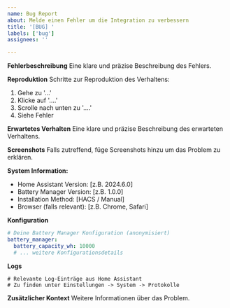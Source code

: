 ```yaml
---
name: Bug Report
about: Melde einen Fehler um die Integration zu verbessern
title: '[BUG] '
labels: ['bug']
assignees: ''

---
```


**Fehlerbeschreibung**
Eine klare und präzise Beschreibung des Fehlers.

**Reproduktion**
Schritte zur Reproduktion des Verhaltens:
1. Gehe zu '...'
2. Klicke auf '....'
3. Scrolle nach unten zu '....'
4. Siehe Fehler

**Erwartetes Verhalten**
Eine klare und präzise Beschreibung des erwarteten Verhaltens.

**Screenshots**
Falls zutreffend, füge Screenshots hinzu um das Problem zu erklären.

**System Information:**
 - Home Assistant Version: [z.B. 2024.6.0]
 - Battery Manager Version: [z.B. 1.0.0]
 - Installation Method: [HACS / Manual]
 - Browser (falls relevant): [z.B. Chrome, Safari]

**Konfiguration**
```yaml
# Deine Battery Manager Konfiguration (anonymisiert)
battery_manager:
  battery_capacity_wh: 10000
  # ... weitere Konfigurationsdetails
```

**Logs**
```
# Relevante Log-Einträge aus Home Assistant
# Zu finden unter Einstellungen -> System -> Protokolle
```

**Zusätzlicher Kontext**
Weitere Informationen über das Problem.
